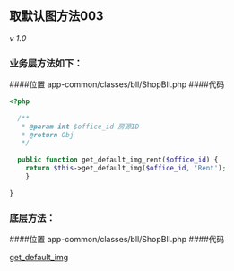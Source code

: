 ## 取默认图方法003

_v 1.0_

### 业务层方法如下：
####位置
app-common/classes/bll/ShopBll.php
####代码
```php
<?php
  
  /**
   * @param int $office_id 房源ID
   * @return Obj 
   */
   
  public function get_default_img_rent($office_id) {
  	return $this->get_default_img($office_id, 'Rent');
	}
	
}
```

### 底层方法：
####位置
app-common/classes/bll/ShopBll.php
####代码

[ get_default_img](./shop_default_img.md)
